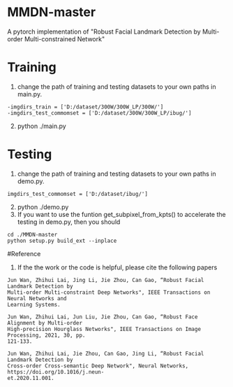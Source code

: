 # MMDN-master
A pytorch implementation of "Robust Facial Landmark Detection by Multi-order Multi-constrained Network"
# Training 
1. change the path of training and testing datasets to your own paths in main.py. 
```
-imgdirs_train = ['D:/dataset/300W/300W_LP/300W/']
-imgdirs_test_commomset = ['D:/dataset/300W/300W_LP/ibug/']
```

2. python ./main.py

# Testing
1. change the path of training and testing datasets to your own paths in demo.py. 
```
imgdirs_test_commomset = ['D:/dataset/ibug/']
 ```

2. python ./demo.py
3. If you want to use the funtion get_subpixel_from_kpts() to accelerate the testing in demo.py, then you should
```
cd ./MMDN-master
python setup.py build_ext --inplace
```
#Reference
1. If the the work or the code is helpful, please cite the following papers
```
Jun Wan, Zhihui Lai, Jing Li, Jie Zhou, Can Gao, “Robust Facial Landmark Detection by
Multi-order Multi-constraint Deep Networks", IEEE Transactions on Neural Networks and
Learning Systems.
```
```
Jun Wan, Zhihui Lai, Jun Liu, Jie Zhou, Can Gao, “Robust Face Alignment by Multi-order
High-precision Hourglass Networks", IEEE Transactions on Image Processing, 2021, 30, pp.
121-133.
```
```
Jun Wan, Zhihui Lai, Jie Zhou, Can Gao, Jing Li, “Robust Facial Landmark Detection by
Cross-order Cross-semantic Deep Network", Neural Networks, https://doi.org/10.1016/j.neun-
et.2020.11.001.
```

